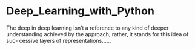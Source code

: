 # Deep_Learning_with_Python

The deep in deep learning isn’t a reference to any kind of deeper understanding achieved by the approach; rather, it stands for this idea of suc- cessive layers of representations...... 
